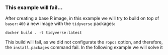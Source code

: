 ### This example will fail...

After creating a base R image, in this example we will try to build on top of `baser:400` a new image with the `tidyverse` packages:

``` shell
docker build . -t tidyverse:latest
```

This build will fail, as we did not configurate the `ropos` option, and therefore, the `install.packages` command fail. In the following example we will solve it 